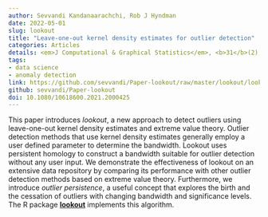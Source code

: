 ```yaml
---
author: Sevvandi Kandanaarachchi, Rob J Hyndman
date: 2022-05-01
slug: lookout
title: "Leave-one-out kernel density estimates for outlier detection"
categories: Articles
details: <em>J Computational & Graphical Statistics</em>, <b>31</b>(2), 586-599
tags:
- data science
- anomaly detection
link: https://github.com/sevvandi/Paper-lookout/raw/master/lookout/lookout_wp.pdf
github: sevvandi/Paper-lookout
doi: 10.1080/10618600.2021.2000425
---
```


This paper introduces *lookout*, a new approach to detect outliers using leave-one-out kernel density estimates and extreme value theory. Outlier detection methods that use kernel density estimates generally employ a user defined parameter to determine the bandwidth. Lookout uses persistent homology to construct a bandwidth suitable for outlier detection without any user input. We demonstrate the effectiveness of lookout on an extensive data repository by comparing its performance with other outlier detection methods based on extreme value theory. Furthermore, we introduce *outlier persistence*, a useful concept that explores the birth and the cessation of outliers with changing bandwidth and significance levels. The R package [**lookout**](https://github.com/Sevvandi/lookout) implements this algorithm.
